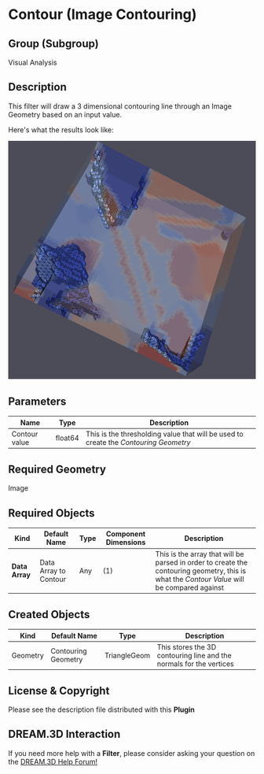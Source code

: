 # Contour (Image Contouring)

## Group (Subgroup)

Visual Analysis

## Description

This filter will draw a 3 dimensional contouring line through an Image Geometry based on an input value.

Here's what the results look like:

![3D-Contouring](Images/3D-contouring.png)

## Parameters

| Name | Type | Description |
|------|------| ----------- |
| Contour value | float64 | This is the thresholding value that will be used to create the *Contouring Geometry* |

## Required Geometry

Image

## Required Objects

| Kind | Default Name | Type | Component Dimensions | Description |
|------|--------------|------|----------------------|-------------|
| **Data Array** | Data Array to Contour | Any | (1) | This is the array that will be parsed in order to create the contouring geometry, this is what the *Contour Value* will be compared against |

## Created Objects

| Kind | Default Name | Type | Description |
|------|--------------|------|-------------|
| Geometry | Contouring Geometry | TriangleGeom | This stores the 3D contouring line and the normals for the vertices |

## License & Copyright

Please see the description file distributed with this **Plugin**

## DREAM.3D Interaction

If you need more help with a **Filter**, please consider asking your question on the [DREAM.3D Help Forum!](https://github.com/BlueQuartzSoftware/DREAM3DNX-Issues)
